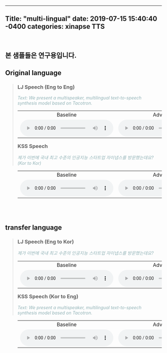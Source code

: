 ---
Title: "multi-lingual"
date: 2019-07-15 15:40:40 -0400
categories: xinapse TTS
-
<br><h2>본 샘플들은 연구용입니다.</h2>
  <h2 align="left">Original language</h2>
  <div style="height: 420px">
    <blockquote>
      <table align="left">
        <h3 align="left">LJ Speech (Eng to Eng)</h3>
          <I><span style="color:#92B3B7">Text: We present a multispeaker, multilingual text-to-speech synthesis model based on Tacotron.</span></I><br>
            <tr>      
              <td align="center" width=400>Baseline </td>
              <td align="center" width=400>Advanced </td>
            </tr>
            <tr>
              <td align="center" width=400><audio src="/audio_samples/LJ_Baseline_Eng.wav" controls=""></audio></td>
              <td align="center" width=400><audio src="/audio_samples/LJ_New_Eng.wav" controls=""></audio></td>
            </tr>
      </table>
      <table align="left">
        <h3 align="left">KSS Speech</h3>
          <I><span style="color:#92B3B7">제가 이번에 국내 최고 수준의 인공지능 스타트업 자이냅스를 방문했는데요? (Kor to Kor)</span></I><br>
            <tr>      
              <td align="center" width=400>Baseline </td>
              <td align="center" width=400>Advanced </td>
            </tr>
            <tr>
              <td align="center" width=400><audio src="/audio_samples/KSS_Baseline_Kor.wav"" controls=""></audio></td>
              <td align="center" width=400><audio src="/audio_samples/KSS_New_Kor.wav" controls=""></audio></td>
            </tr>
      </table>
    </blockquote>
  </div>
                
  <h2 align="left">transfer language</h2>
  <div style="height: 420px">
    <blockquote>
      <table align="left">
        <h3 align="left">LJ Speech (Eng to Kor)</h3>
          <I><span style="color:#92B3B7">제가 이번에 국내 최고 수준의 인공지능 스타트업 자이냅스를 방문했는데요?</span></I><br>
            <tr>      
              <td align="center" width=400>Baseline </td>
              <td align="center" width=400>Advanced </td>
            </tr>
            <tr>
              <td align="center" width=400><audio src="/audio_samples/LJ_Baseline_Kor.wav" controls=""></audio></td>
              <td align="center" width=400><audio src="/audio_samples/LJ_New_Kor.wav" controls=""></audio></td>
            </tr>
      </table>
      <table align="left">
        <h3 align="left">KSS Speech (Kor to Eng)</h3>
          <I><span style="color:#92B3B7">Text: We present a multispeaker, multilingual text-to-speech synthesis model based on Tacotron.</span></I><br>
            <tr>      
              <td align="center" width=400>Baseline </td>
              <td align="center" width=400>Advanced </td>
            </tr>
            <tr>
              <td align="center" width=400><audio src="/audio_samples/KSS_Baseline_Eng.wav"" controls=""></audio></td>
              <td align="center" width=400><audio src="/audio_samples/KSS_New_Eng.wav" controls=""></audio></td>
            </tr>
      </table>      
    </blockquote>
  </div>   

